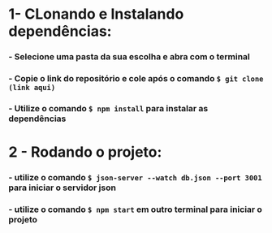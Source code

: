 # 1- CLonando e Instalando dependências:
  ### - Selecione uma pasta da sua escolha e abra com o terminal
  ### - Copie o link do repositório e cole após o comando `$ git clone (link aqui)`
  ### - Utilize o comando `$ npm install` para instalar as dependências
 
# 2 - Rodando o projeto:
  ### - utilize o comando `$ json-server --watch db.json --port 3001` para iniciar o servidor json
  ### - utilize o comando `$ npm start` em outro terminal para iniciar o projeto
    

